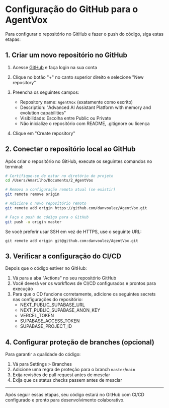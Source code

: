 # Configuração do GitHub para o AgentVox

Para configurar o repositório no GitHub e fazer o push do código, siga estas etapas:

## 1. Criar um novo repositório no GitHub

1. Acesse [GitHub](https://github.com) e faça login na sua conta
2. Clique no botão "+" no canto superior direito e selecione "New repository"
3. Preencha os seguintes campos:
   - Repository name: `AgentVox` (exatamente como escrito)
   - Description: "Advanced AI Assistant Platform with memory and evolution capabilities"
   - Visibilidade: Escolha entre Public ou Private
   - Não inicialize o repositório com README, .gitignore ou licença

4. Clique em "Create repository"

## 2. Conectar o repositório local ao GitHub

Após criar o repositório no GitHub, execute os seguintes comandos no terminal:

```bash
# Certifique-se de estar no diretório do projeto
cd /Users/Amarilho/Documents/2_AgentVox

# Remova a configuração remota atual (se existir)
git remote remove origin

# Adicione o novo repositório remoto
git remote add origin https://github.com/danvoulez/AgentVox.git

# Faça o push do código para o GitHub
git push -u origin master
```

Se você preferir usar SSH em vez de HTTPS, use o seguinte URL:
```
git remote add origin git@github.com:danvoulez/AgentVox.git
```

## 3. Verificar a configuração do CI/CD

Depois que o código estiver no GitHub:

1. Vá para a aba "Actions" no seu repositório GitHub
2. Você deverá ver os workflows de CI/CD configurados e prontos para execução
3. Para que o CD funcione corretamente, adicione os seguintes secrets nas configurações do repositório:
   - NEXT_PUBLIC_SUPABASE_URL
   - NEXT_PUBLIC_SUPABASE_ANON_KEY
   - VERCEL_TOKEN
   - SUPABASE_ACCESS_TOKEN
   - SUPABASE_PROJECT_ID

## 4. Configurar proteção de branches (opcional)

Para garantir a qualidade do código:

1. Vá para Settings > Branches
2. Adicione uma regra de proteção para o branch `master`/`main`
3. Exija revisões de pull request antes de mesclar
4. Exija que os status checks passem antes de mesclar

---

Após seguir essas etapas, seu código estará no GitHub com CI/CD configurado e pronto para desenvolvimento colaborativo.
